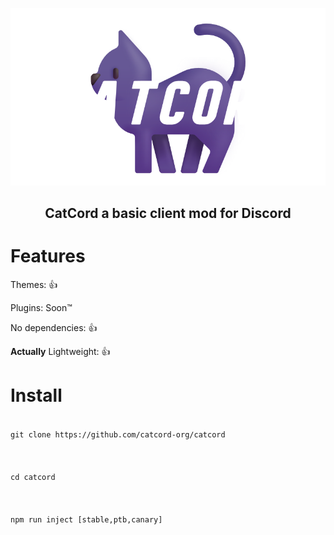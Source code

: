 <p align="center">
<img src="assets/banner.png" />
</p>
<h2 align="center">CatCord a basic client mod for Discord</h2>
<h1>Features</h1>

Themes: 👍

Plugins: Soon™️

No dependencies: 👍

**Actually** Lightweight: 👍

<h1>Install</h1>
<code>
git clone https://github.com/catcord-org/catcord
</code>
<br><br>
<code>
cd catcord
</code>
<br><br>
<code>
npm run inject [stable,ptb,canary]
</code>
